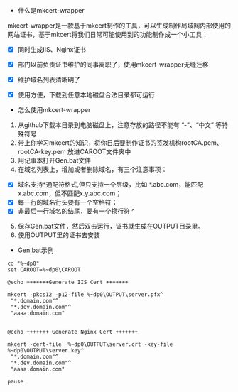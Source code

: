 - 什么是mkcert-wrapper


mkcert-wrapper是一款基于mkcert制作的工具，可以生成制作局域网内部使用的网站证书，基于mkcert将我们日常可能使用到的功能制作成一个小工具：
- [x] 同时生成IIS、Nginx证书
- [x] 部门以前负责证书维护的同事离职了，使用mkcert-wrapper无缝迁移
- [x] 维护域名列表清晰明了
- [x] 使用方便，下载到任意本地磁盘合法目录都可运行



- 怎么使用mkcert-wrapper

1. 从github下载本目录到电脑磁盘上，注意存放的路径不能有 “-”、“中文” 等特殊符号
2. 带上你学习mkcert的知识，将你日后要制作证书的签发机构rootCA.pem、rootCA-key.pem 放进CAROOT文件夹中
3. 用记事本打开Gen.bat文件
4. 在域名列表上，增加或者删除域名，有三个注意事项：
- [x] 域名支持*通配符格式,但只支持一个层级，比如 *.abc.com，能匹配 x.abc.com，但不匹配x.y.abc.com；
- [x] 每一行的域名行头要有一个空格符；
- [x] 非最后一行域名的结尾，要有一个换行符 ^
5. 保存Gen.bat文件，然后双击运行，证书就生成在OUTPUT目录里。
6. 使用OUTPUT里的证书去安装




-  Gen.bat示例

```
cd "%~dp0"
set CAROOT=%~dp0\CAROOT

@echo +++++++Generate IIS Cert +++++++

mkcert -pkcs12 -p12-file %~dp0\OUTPUT\server.pfx^
 "*.domain.com"^
 "*.dev.domain.com"^
 "aaaa.domain.com"


@echo +++++++ Generate Nginx Cert +++++++

mkcert -cert-file  %~dp0\OUTPUT\server.crt -key-file %~dp0\OUTPUT\server.key^
 "*.domain.com"^
 "*.dev.domain.com"^
 "aaaa.domain.com"

pause
```
